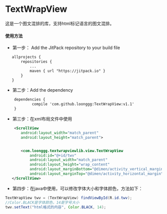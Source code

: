 # TextWrapView

这是一个图文混排的库，支持html标记语言的图文混排。

#### 使用方法
* 第一步： Add the JitPack repository to your build file 

 ```xml
 	allprojects {
		repositories {
			...
			maven { url "https://jitpack.io" }
		}
	}
 ```
* 第二步：Add the dependency  
```xml
 	dependencies {
	        compile 'com.github.loonggg:TextWrapView:v1.1'
	}
 ```
* 第三步：在xml布局文件中使用
 ```xml
     <ScrollView
        android:layout_width="match_parent"
        android:layout_height="match_parent">


        <com.loonggg.textwrapviewlib.view.TextWrapView
            android:id="@+id/twv"
            android:layout_width="match_parent"
            android:layout_height="wrap_content"
            android:layout_marginBottom="@dimen/activity_vertical_margin"
            android:layout_marginTop="@dimen/activity_horizontal_margin" />
    </ScrollView>
 ```
* 第四步：在java中使用，可以修改字体大小和字体颜色，方法如下：
```java
TextWrapView twv = (TextWrapView) findViewById(R.id.twv);
//Color.BLACK是字体颜色，14是字号大小
twv.setText("html格式的内容", Color.BLACK, 14);
```
